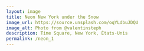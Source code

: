```yaml
---
layout: image
title: Neon New York under the Snow
image_url: https://source.unsplash.com/oqYLdbuJDQU
image_alt: Photo from @valentinsteph
description: Time Square, New York, États-Unis
permalink: /neon_1
---
```

